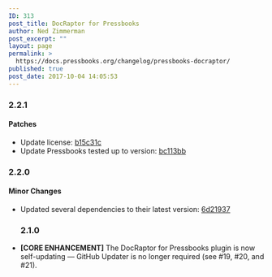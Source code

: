 ```yaml
---
ID: 313
post_title: DocRaptor for Pressbooks
author: Ned Zimmerman
post_excerpt: ""
layout: page
permalink: >
  https://docs.pressbooks.org/changelog/pressbooks-docraptor/
published: true
post_date: 2017-10-04 14:05:53
---
```

<h3>2.2.1</h3>
<h4>Patches</h4>
<ul>
<li>Update license: <a href="https://github.com/pressbooks/pressbooks-docraptor/commit/b15c31c">b15c31c</a></li>
<li>Update Pressbooks tested up to version: <a href="https://github.com/pressbooks/pressbooks-docraptor/commit/bc113bb">bc113bb</a></li>
</ul>
<h3>2.2.0</h3>
<h4>Minor Changes</h4>
<ul>
<li>
<p>Updated several dependencies to their latest version: <a href="https://github.com/pressbooks/pressbooks-docraptor/commit/6d21937e0b174cfa4275fb637625dd91ef8ef9e4">6d21937</a></p>
<h3>2.1.0</h3>
</li>
<li>
<p><strong>[CORE ENHANCEMENT]</strong> The DocRaptor for Pressbooks plugin is now self-updating — GitHub Updater is no longer required (see #19, #20, and #21).</p>
</li>
</ul>